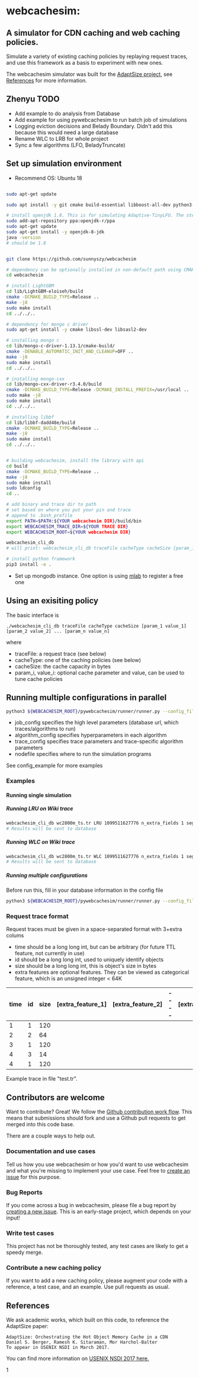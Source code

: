 # webcachesim:


## A simulator for CDN caching and web caching policies.

Simulate a variety of existing caching policies by replaying request traces, and use this framework as a basis to experiment with new ones.

The webcachesim simulator was built for the [AdaptSize project](https://github.com/dasebe/AdaptSize), see [References](#references) for more information.

## Zhenyu TODO
* Add example to do analysis from Database
* Add example for using pywebcachesim to run batch job of simulations
* Logging eviction decisions and Belady Boundary. Didn't add this because this would need a large database
* Rename WLC to LRB for whole project
* Sync a few algorithms (LFO, BeladyTruncate)

## Set up simulation environment
* Recommend OS: Ubuntu 18
```bash

sudo apt-get update

sudo apt install -y git cmake build-essential libboost-all-dev python3-pip parallel libprocps-dev

# install openjdk 1.8. This is for simulating Adaptive-TinyLFU. The steps has to be one by one
sudo add-apt-repository ppa:openjdk-r/ppa
sudo apt-get update
sudo apt-get install -y openjdk-8-jdk
java -version  
# should be 1.8


git clone https://github.com/sunnyszy/webcachesim

# dependency can be optionally installed in non-default path using CMAKE_INSTALL_PREFIX CMAKE_PREFIX_PATH
cd webcachesim

# install LightGBM
cd lib/LightGBM-eloiseh/build
cmake -DCMAKE_BUILD_TYPE=Release ..
make -j8
sudo make install
cd ../../..

# dependency for mongo c driver
sudo apt-get install -y cmake libssl-dev libsasl2-dev

# installing mongo c
cd lib/mongo-c-driver-1.13.1/cmake-build/
cmake -DENABLE_AUTOMATIC_INIT_AND_CLEANUP=OFF ..
make -j8
sudo make install
cd ../../..

# installing mongo-cxx
cd lib/mongo-cxx-driver-r3.4.0/build
cmake -DCMAKE_BUILD_TYPE=Release -DCMAKE_INSTALL_PREFIX=/usr/local ..
sudo make -j8
sudo make install
cd ../../..

# installing libbf
cd lib/libbf-dadd48e/build
cmake -DCMAKE_BUILD_TYPE=Release ..
make -j8
sudo make install
cd ../../..


# building webcachesim, install the library with api
cd build
cmake -DCMAKE_BUILD_TYPE=Release ..
make -j8
sudo make install
sudo ldconfig
cd ..

# add binary and trace dir to path
# set based on where you put your pin and trace
# append to .bash_profile
export PATH=$PATH:${YOUR webcachesim DIR}/build/bin
export WEBCACHESIM_TRACE_DIR=${YOUR TRACE DIR}
export WEBCACHESIM_ROOT=${YOUR webcachesim DIR}

webcachesim_cli_db
# will print: webcachesim_cli_db traceFile cacheType cacheSize [param_1 value_1] [param_2 value_2] ... [param_n value_n] 

# install python framework
pip3 install -e .


```
* Set up mongodb instance. One option is using [mlab](https://mlab.com/home) to register a free one
<!--# run the code-->
<!--cd webcachesim-->
<!--python3 pywebcachesim/runner/runner.py --config_file job/job_dev.yaml --algorithm_param_file algorithm_params.yaml --trace_param_file trace_params.yaml-->

## Using an exisiting policy

The basic interface is

    ./webcachesim_cli_db traceFile cacheType cacheSize [param_1 value_1] [param_2 value_2] ... [param_n value_n]

where

 - traceFile: a request trace (see below)
 - cacheType: one of the caching policies (see below)
 - cacheSize: the cache capacity in bytes
 - param_i, value_i: optional cache parameter and value, can be used to tune cache policies

## Running multiple configurations in parallel

```bash
python3 ${WEBCACHESIM_ROOT}/pywebcachesim/runner/runner.py --config_file ${job_config}  --algorithm_param_file ${algorithm_config} --trace_param_file ${trace_config} --nodefile ${nodefile}
```

 - job_config specifies the high level parameters (database url, which traces/algorithms to run)
 - algorithm_config specifies hyperparameters in each algorithm
 - trace_config specifies trace parameters and trace-specific algorithm parameters
 - nodefile specifies where to run the simulation programs
 
See config_example for more examples

### Examples

#### Running single simulation

##### Running LRU on Wiki trace
```bash
webcachesim_cli_db wc2800m_ts.tr LRU 1099511627776 n_extra_fields 1 segment_window 1000000 real_time_segment_window 600 dburl ${YOUR mongodb uri} dbcollection ${YOUR prefer mongodb collection} 
# Results will be sent to database
```

##### Running WLC on Wiki trace
```bash
webcachesim_cli_db wc2800m_ts.tr WLC 1099511627776 n_extra_fields 1 segment_window 1000000 real_time_segment_window 600 memory_window 536870912 dburl ${YOUR mongodb uri} dbcollection ${YOUR prefer mongodb collection} 
# Results will be sent to database
```

##### Running multiple configurations

Before run this, fill in your database information in the config file

```bash
python3 ${WEBCACHESIM_ROOT}/pywebcachesim/runner/runner.py --config_file ${WEBCACHESIM_ROOT}/config_example/job_dev.yaml  --algorithm_param_file ${WEBCACHESIM_ROOT}/config_example/algorithm_params.yaml  --trace_param_file ${WEBCACHESIM_ROOT}/config_example/trace_params.yaml --nodefile ${WEBCACHESIM_ROOT}/config_example/nodefile
```


### Request trace format

Request traces must be given in a space-separated format with 3+extra colums
- time should be a long long int, but can be arbitrary (for future TTL feature, not currently in use)
- id should be a long long int, used to uniquely identify objects
- size should be a long long int, this is object's size in bytes
- extra features are optional features. They can be viewed as categorical feature, which is an unsigned integer < 64K

| time |  id | size | \[extra_feature_1\] | \[extra_feature_2\] | ---- | \[extra_feature_n\] |
| ---- | --- | ---- |  ----               | ----                | ---- | ----                |
|   1  |  1  |  120 |
|   2  |  2  |   64 |
|   3  |  1  |  120 |
|   4  |  3  |  14  |
|   4  |  1 |  120 |

Example trace in file "test.tr".

<!--### Available caching policies-->

<!--There are currently ten caching policies. This section describes each one, in turn, its parameters, and how to run it on the "test.tr" example trace with cache size 1000 Bytes.-->

<!--#### LRU-->

<!--does: least-recently used eviction-->

<!--params: none-->

<!--example usage:-->

<!--    ./webcachesim test.tr LRU 1000-->
<!--     -->
<!--#### FIFO-->

<!--does: first-in first-out eviction-->

<!--params: none-->

<!--example usage:-->

<!--    ./webcachesim test.tr FIFO 1000-->
<!--    -->
<!--#### GDS-->

<!--does: greedy dual size eviction-->

<!--params: none-->

<!--example usage:-->

<!--    ./webcachesim test.tr GDS 1000-->
<!--    -->
<!--#### GDSF-->

<!--does: greedy dual-size frequency eviction-->

<!--params: none-->

<!--example usage:-->

<!--    ./webcachesim test.tr GDSF 1000-->
<!--    -->
<!--#### LFU-DA-->

<!--does: least-frequently used eviction with dynamic aging-->

<!--params: none-->

<!--example usage:-->

<!--    ./webcachesim test.tr LFUDA 1000-->
<!--    -->
<!--    -->
<!--#### Filter-LRU-->

<!--does: LRU eviction + admit only after N requests-->

<!--params: n - admit after n requests)-->

<!--example usage (admit after 10 requests):-->

<!--    ./webcachesim test.tr Filter 1000 n=10-->
<!--    -->
<!--#### Threshold-LRU-->

<!--does: LRU eviction + admit only after N requests-->

<!--params: t - the size threshold in log form (base 2)-->

<!--example usage (admit only objects smaller than 512KB):-->

<!--    ./webcachesim test.tr ThLRU 1000 t=19-->
<!--    -->
<!--#### ExpProb-LRU-->

<!--does: LRU eviction + admit with probability exponentially decreasing with object size-->

<!--params: c - the size which has a 50% chance of being admitted (used to determine the exponential family)-->

<!--example usage (admit objects with size 256KB with about 50% probability):-->

<!--    ./webcachesim test.tr ExpLRU 1000 c=18-->
<!--  -->
<!--#### LRU-K-->

<!--does: evict object which has oldest K-th reference in the past-->

<!--params: k - eviction based on k-th reference in the past-->

<!--example usage (each segment gets half the capacity)-->

<!--    ./webcachesim test.tr LRUK 1000 k=4-->


<!--## How to get traces:-->


<!--### Generate your own traces with a given distribution-->

<!--One example is a Pareto (Zipf-like) popularity distribution and Bounded-Pareto object size distribution.-->
<!--The "basic_trace" tool takes the following parameters:-->

<!-- - how many unique objects-->
<!-- - how many requests to generate for most popular object (total request length will be a multiple of that)-->
<!-- - Pareto shape-->
<!-- - min object size-->
<!-- - max object size-->
<!-- - output name for trace-->

<!--Here's an example that recreates the "test.tr" trace for the examples above. This uses the "basic_trace" generator with 1000 objects, about 10000 requests overall, Pareto shape 1.8 and object sizes between 1 and 10000 bytes.-->

<!--    g++ tracegenerator/basic_trace.cc -std=c++11 -o basic_trace-->
<!--    ./basic_trace 1000 1000 1.8 1 10000 test.tr-->
<!--    make-->
<!--    ./webcachesim test.tr 0 LRU 1000-->


<!--### Rewrite existing open-source traces-->

<!--Example: download a public 1999 request trace ([trace description](http://www.cs.bu.edu/techreports/abstracts/1999-011)), rewrite it into our format, and run the simulator.-->

<!--    wget http://www.cs.bu.edu/techreports/1999-011-usertrace-98.gz-->
<!--    gunzip 1999-011-usertrace-98.gz-->
<!--    g++ -o rewrite -std=c++11 ../traceparser/rewrite_trace_http.cc-->
<!--    ./rewrite 1999-011-usertrace-98 test.tr-->
<!--    make-->
<!--    ./webcachesim test.tr 0 LRU 1073741824-->


<!--## Implement a new policy-->

<!--All cache implementations inherit from "Cache" (in policies/cache.h) which defines common features such as the cache capacity, statistics gathering, and the request interface. Defining a new policy needs little overhead-->

<!--    class YourPolicy: public Cache {-->
<!--    public:-->
<!--      // interface to set arbitrary parameters request-->
<!--      virtual void setPar(string parName, string parValue) {-->
<!--        if(parName=="myPar") {-->
<!--          myPar = stof(parValue);-->
<!--        }-->
<!--      }-->
<!--    -->
<!--       // requests call this function with their id and size-->
<!--      bool request (const long cur_req, const long long size) {-->
<!--       // your policy goes here-->
<!--      }-->
<!--    -->
<!--    protected:-->
<!--      double myPar;-->
<!--    };-->
<!--    // register your policy with the framework-->
<!--    static Factory<YourPolicy> factoryYP("YourPolicy");-->
<!-- -->
<!--This allows the user interface side to conveniently configure and use your new policy.-->

<!--    // create new cache-->
<!--    unique_ptr<Cache> webcache = move(Cache::create_unique("YourPolicy"));-->
<!--    // set cache capacity-->
<!--    webcache->setSize(1000);-->
<!--    // set an arbitrary param (parser implement by yourPolicy)-->
<!--    webcache->setPar("myPar", "0.94");-->



## Contributors are welcome

Want to contribute? Great! We follow the [Github contribution work flow](https://help.github.com/articles/github-flow/).
This means that submissions should fork and use a Github pull requests to get merged into this code base.

There are a couple ways to help out.

### Documentation and use cases

Tell us how you use webcachesim or how you'd want to use webcachesim and what you're missing to implement your use case.
Feel free to [create an issue](https://github.com/dasebe/webcachesim/issues/new) for this purpose.

### Bug Reports

If you come across a bug in webcachesim, please file a bug report by [creating a new issue](https://github.com/dasebe/webcachesim/issues/new). This is an early-stage project, which depends on your input!

### Write test cases

This project has not be thoroughly tested, any test cases are likely to get a speedy merge.

### Contribute a new caching policy

If you want to add a new caching policy, please augment your code with a reference, a test case, and an example. Use pull requests as usual.

## References

We ask academic works, which built on this code, to reference the AdaptSize paper:

    AdaptSize: Orchestrating the Hot Object Memory Cache in a CDN
    Daniel S. Berger, Ramesh K. Sitaraman, Mor Harchol-Balter
    To appear in USENIX NSDI in March 2017.
    
You can find more information on [USENIX NSDI 2017 here.](https://www.usenix.org/conference/nsdi17/technical-sessions)

1
